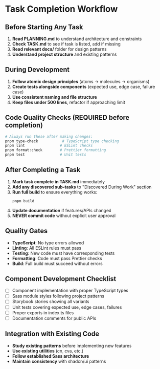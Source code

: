 # Task Completion Workflow

## Before Starting Any Task

1. **Read PLANNING.md** to understand architecture and constraints
2. **Check TASK.md** to see if task is listed, add if missing
3. **Read relevant docs/** folder for design patterns
4. **Understand project structure** and existing patterns

## During Development

1. **Follow atomic design principles** (atoms → molecules → organisms)
2. **Create tests alongside components** (expected use, edge case, failure case)
3. **Use consistent naming and file structure**
4. **Keep files under 500 lines**, refactor if approaching limit

## Code Quality Checks (REQUIRED before completion)

```bash
# Always run these after making changes:
pnpm type-check           # TypeScript type checking
pnpm lint                # ESLint checks
pnpm format:check        # Prettier formatting
pnpm test                # Unit tests
```

## After Completing a Task

1. **Mark task complete in TASK.md** immediately
2. **Add any discovered sub-tasks** to "Discovered During Work" section
3. **Run full build** to ensure everything works:
   ```bash
   pnpm build
   ```
4. **Update documentation** if features/APIs changed
5. **NEVER commit code** without explicit user approval

## Quality Gates

- **TypeScript**: No type errors allowed
- **Linting**: All ESLint rules must pass
- **Testing**: New code must have corresponding tests
- **Formatting**: Code must pass Prettier checks
- **Build**: Full build must succeed without errors

## Component Development Checklist

- [ ] Component implementation with proper TypeScript types
- [ ] Sass module styles following project patterns
- [ ] Storybook stories showing all variants
- [ ] Unit tests covering expected use, edge cases, failures
- [ ] Proper exports in index.ts files
- [ ] Documentation comments for public APIs

## Integration with Existing Code

- **Study existing patterns** before implementing new features
- **Use existing utilities** (cn, cva, etc.)
- **Follow established Sass architecture**
- **Maintain consistency** with shadcn/ui patterns

